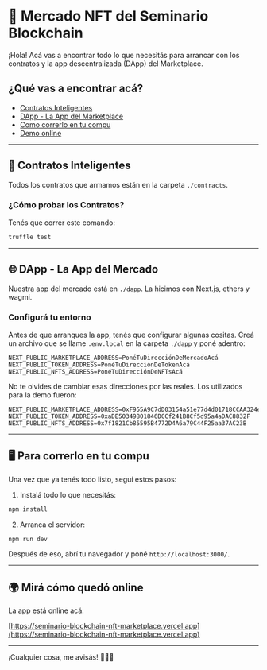 # 🚀 Mercado NFT del Seminario Blockchain

¡Hola! Acá vas a encontrar todo lo que necesitás para arrancar con los contratos y la app descentralizada (DApp) del Marketplace.

## ¿Qué vas a encontrar acá?
- [Contratos Inteligentes](#contratos-inteligentes)
- [DApp - La App del Marketplace](#dapp---la-app-del-mercado)
- [Como correrlo en tu compu](#para-correrlo-en-tu-compu)
- [Demo online](#mirá-cómo-quedó-online)

---

## 📁 Contratos Inteligentes

Todos los contratos que armamos están en la carpeta `./contracts`.

### ¿Cómo probar los Contratos?

Tenés que correr este comando:

```bash
truffle test
```
---

## 🌐 DApp - La App del Mercado

Nuestra app del mercado está en `./dapp`. La hicimos con Next.js, ethers y wagmi.

### Configurá tu entorno

Antes de que arranques la app, tenés que configurar algunas cositas. Creá un archivo que se llame `.env.local` en la carpeta `./dapp` y poné adentro:

```env
NEXT_PUBLIC_MARKETPLACE_ADDRESS=PonéTuDirecciónDeMercadoAcá
NEXT_PUBLIC_TOKEN_ADDRESS=PonéTuDirecciónDeTokenAcá
NEXT_PUBLIC_NFTS_ADDRESS=PonéTuDirecciónDeNFTsAcá
```

No te olvides de cambiar esas direcciones por las reales. Los utilizados para la demo fueron:
```console
NEXT_PUBLIC_MARKETPLACE_ADDRESS=0xF955A9C7dD03154a51e77d4d01718CCAA324e9B1
NEXT_PUBLIC_TOKEN_ADDRESS=0xaDE50349801846DCCf241B8Cf5d95a4aDAC8832F
NEXT_PUBLIC_NFTS_ADDRESS=0x7f1821Cb85595B4772D4A6a79C44F25aa37AC23B
```

---

## 🖥️ Para correrlo en tu compu

Una vez que ya tenés todo listo, seguí estos pasos:

1. Instalá todo lo que necesitás:

```bash
npm install
```

2. Arranca el servidor:

```bash
npm run dev
```

Después de eso, abrí tu navegador y poné `http://localhost:3000/`.

---

## 🌍 Mirá cómo quedó online

La app está online acá:

[https://seminario-blockchain-nft-marketplace.vercel.app](https://seminario-blockchain-nft-marketplace.vercel.app)

---

¡Cualquier cosa, me avisás! 🚀🔗🎨
